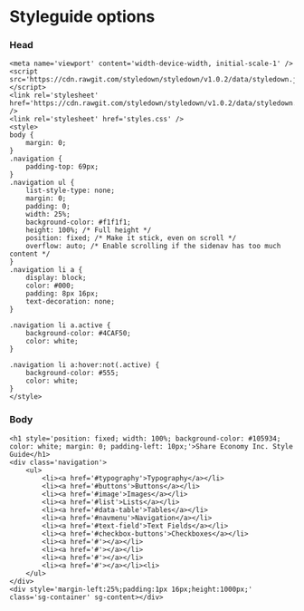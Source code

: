 # Styleguide options

### Head

	<meta name='viewport' content='width-device-width, initial-scale-1' />
	<script src='https://cdn.rawgit.com/styledown/styledown/v1.0.2/data/styledown.js'></script>
	<link rel='stylesheet' href='https://cdn.rawgit.com/styledown/styledown/v1.0.2/data/styledown.css' />
	<link rel='stylesheet' href='styles.css' />
	<style>
	body {
		margin: 0;
	}
	.navigation {
		padding-top: 69px;
	}
	.navigation ul {
		list-style-type: none;
		margin: 0;
		padding: 0;
		width: 25%;
		background-color: #f1f1f1;
		height: 100%; /* Full height */
		position: fixed; /* Make it stick, even on scroll */
		overflow: auto; /* Enable scrolling if the sidenav has too much content */
	}
	.navigation li a {
		display: block;
		color: #000;
		padding: 8px 16px;
		text-decoration: none;
	}

	.navigation li a.active {
		background-color: #4CAF50;
		color: white;
	}

	.navigation li a:hover:not(.active) {
		background-color: #555;
		color: white;
	}
	</style>
	
### Body
	<h1 style='position: fixed; width: 100%; background-color: #105934; color: white; margin: 0; padding-left: 10px;'>Share Economy Inc. Style Guide</h1>
	<div class='navigation'>
		<ul>
			<li><a href='#typography'>Typography</a></li>
			<li><a href='#buttons'>Buttons</a></li>
			<li><a href='#image'>Images</a></li>
			<li><a href='#list'>Lists</a></li>
			<li><a href='#data-table'>Tables</a></li>
			<li><a href='#navmenu'>Navigation</a></li>
			<li><a href='#text-field'>Text Fields</a></li>
			<li><a href='#checkbox-buttons'>Checkboxes</a></li>
			<li><a href='#'></a></li>
			<li><a href='#'></a></li>
			<li><a href='#'></a></li>
			<li><a href='#'></a></li><li>
		</ul>
	</div>
	<div style='margin-left:25%;padding:1px 16px;height:1000px;' class='sg-container' sg-content></div>